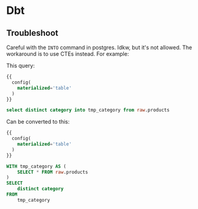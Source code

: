 # Dbt

## Troubleshoot

Careful with the `INTO` command in postgres. Idkw, but it's not allowed.
The workaround is to use CTEs instead. For example:

This query:

```sql
{{
  config(
    materialized='table'
  )
}}

select distinct category into tmp_category from raw.products
```

Can be converted to this:

```sql
{{
  config(
    materialized='table'
  )
}}

WITH tmp_category AS (
    SELECT * FROM raw.products
)
SELECT
    distinct category
FROM
    tmp_category

```
